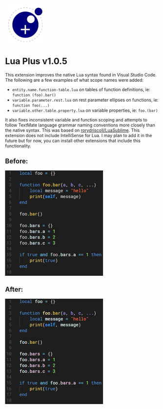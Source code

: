 ![Lua Plus Logo](./lua-plus.png)
# Lua Plus v1.0.5

This extension improves the native Lua syntax found in Visual Studio Code. The following are a few examples of what scope names were added:

- `entity.name.function-table.lua` on tables of function definitions, ie: `function (foo).bar()`
- `variable.parameter.rest.lua` on rest parameter ellipses on functions, ie: `function foo(...)`
- `variable.other.table.property.lua` on variable properties, ie: `foo.(bar)`

It also fixes inconsistent variable and function scoping and attempts to follow TextMate language grammar naming conventions more closely than the native syntax. This was based on [rorydriscoll/LuaSublime](https://github.com/rorydriscoll/LuaSublime). This extension does not include IntelliSense for Lua. I may plan to add it in the future but for now, you can install other extensions that include this functionality.

## Before:
![before](./before.png)

## After:
![after](./after.png)